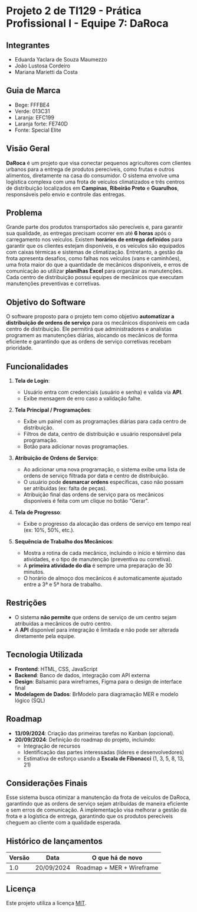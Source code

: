 # Projeto 2 de TI129 - Prática Profissional I - Equipe 7: DaRoca

## Integrantes

* Eduarda Yaclara de Souza Maumezzo
* João Lustosa Cordeiro
* Mariana Marietti da Costa

## Guia de Marca
  - Bege: FFFBE4
  - Verde: 013C31
  - Laranja: EFC199
  - Laranja forte: FE740D
  - Fonte: Special Elite

## Visão Geral

**DaRoca** é um projeto que visa conectar pequenos agricultores com clientes urbanos para a entrega de produtos perecíveis, como frutas e outros alimentos, diretamente na casa do consumidor. O sistema envolve uma logística complexa com uma frota de veículos climatizados e três centros de distribuição localizados em **Campinas**, **Ribeirão Preto** e **Guarulhos**, responsáveis pelo envio e controle das entregas.

## Problema

Grande parte dos produtos transportados são perecíveis e, para garantir sua qualidade, as entregas precisam ocorrer em até **6 horas** após o carregamento nos veículos. Existem **horários de entrega definidos** para garantir que os clientes estejam disponíveis, e os veículos são equipados com caixas térmicas e sistemas de climatização.
Entretanto, a gestão da frota apresenta desafios, como falhas nos veículos (vans e caminhões), uma frota maior do que a quantidade de mecânicos disponíveis, e erros de comunicação ao utilizar **planilhas Excel** para organizar as manutenções. Cada centro de distribuição possui equipes de mecânicos que executam manutenções preventivas e corretivas.

## Objetivo do Software

O software proposto para o projeto tem como objetivo **automatizar a distribuição de ordens de serviço** para os mecânicos disponíveis em cada centro de distribuição. Ele permitirá que administradores e analistas programem as manutenções diárias, alocando os mecânicos de forma eficiente e garantindo que as ordens de serviço corretivas recebam prioridade.

## Funcionalidades

1. **Tela de Login**:
   - Usuário entra com credenciais (usuário e senha) e valida via **API**.
   - Exibe mensagem de erro caso a validação falhe.

2. **Tela Principal / Programações**:
   - Exibe um painel com as programações diárias para cada centro de distribuição.
   - Filtros de data, centro de distribuição e usuário responsável pela programação.
   - Botão para adicionar novas programações.

3. **Atribuição de Ordens de Serviço**:
   - Ao adicionar uma nova programação, o sistema exibe uma lista de ordens de serviço filtrada por data e centro de distribuição.
   - O usuário pode **desmarcar ordens** específicas, caso não possam ser atribuídas (ex: falta de peças).
   - Atribuição final das ordens de serviço para os mecânicos disponíveis é feita com um clique no botão "Gerar".

4. **Tela de Progresso**:
   - Exibe o progresso da alocação das ordens de serviço em tempo real (ex: 10%, 50%, etc.).

5. **Sequência de Trabalho dos Mecânicos**:
   - Mostra a rotina de cada mecânico, incluindo o início e término das atividades, e o tipo de manutenção (preventiva ou corretiva).
   - A **primeira atividade do dia** é sempre uma preparação de 30 minutos.
   - O horário de almoço dos mecânicos é automaticamente ajustado entre a 3ª e 5ª hora de trabalho.

## Restrições

  - O sistema **não permite** que ordens de serviço de um centro sejam atribuídas a mecânicos de outro centro.
  - A **API** disponível para integração é limitada e não pode ser alterada diretamente pela equipe.

## Tecnologia Utilizada

  - **Frontend**: HTML, CSS, JavaScript
  - **Backend**: Banco de dados, integração com API externa
  - **Design**: Balsamic para wireframes, Figma para o design de interface final
  - **Modelagem de Dados**: BrModelo para diagramação MER e modelo lógico (SQL)

## Roadmap

  - **13/09/2024**: Criação das primeiras tarefas no Kanban (opcional).
  - **20/09/2024**: Definição do roadmap do projeto, incluindo:
    - Integração de recursos
    - Identificação das partes interessadas (líderes e desenvolvedores)
    - Estimativa de esforço usando a **Escala de Fibonacci** (1, 3, 5, 8, 13, 21)

## Considerações Finais

Esse sistema busca otimizar a manutenção da frota de veículos de DaRoca, garantindo que as ordens de serviço sejam atribuídas de maneira eficiente e sem erros de comunicação. A implementação visa melhorar a gestão da frota e a logística de entrega, garantindo que os produtos perecíveis cheguem ao cliente com a qualidade esperada.


## Histórico de lançamentos

Versão    | Data       | O que há de novo
--------- | ---------  | ---------
1.0       | 20/09/2024 | Roadmap + MER + Wireframe

## Licença

Este projeto utiliza a licença [MIT](https://opensource.org/license/mit).
